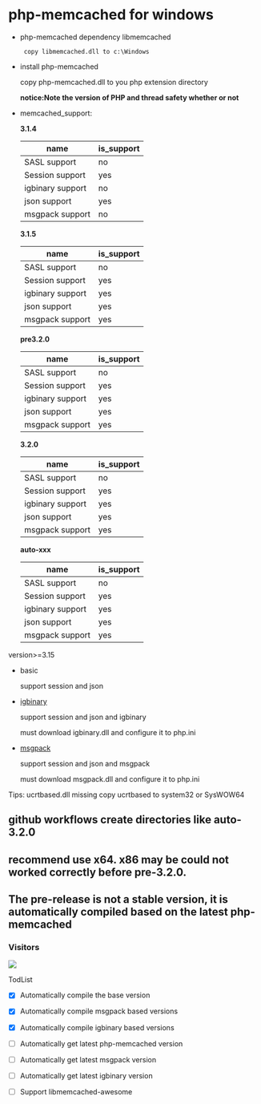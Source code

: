 # php-memcached for windows
 * php-memcached dependency libmemcached

        copy libmemcached.dll to c:\Windows 
        
  
        
 * install php-memcached
 
    copy php-memcached.dll to you php extension directory
    
    **notice:Note the version of PHP and thread safety whether or not**
    
 * memcached_support:
        
    **3.1.4**
    
    |name|is_support|
    ----|----------
    |SASL support|no|
    |Session support|yes|
    |igbinary support|no|
    |json support|yes|
    |msgpack support|no|
    
     **3.1.5**
     
    |name|is_support|
    ----|----------
    |SASL support|no|
    |Session support|yes|
    |igbinary support|yes|
    |json support|yes|
    |msgpack support|yes|
	
     **pre3.2.0**
     
    |name|is_support|
    ----|----------
    |SASL support|no|
    |Session support|yes|
    |igbinary support|yes|
    |json support|yes|
    |msgpack support|yes|
    
      **3.2.0**
     
    |name|is_support|
    ----|----------
    |SASL support|no|
    |Session support|yes|
    |igbinary support|yes|
    |json support|yes|
    |msgpack support|yes|
    
    **auto-xxx**
     
    |name|is_support|
    ----|----------
    |SASL support|no|
    |Session support|yes|
    |igbinary support|yes|
    |json support|yes|
    |msgpack support|yes|


version>=3.15 
* basic

    support session and json
* [igbinary](https://pecl.php.net/package/igbinary)

    support session and json and igbinary
    
    must download igbinary.dll and configure it to php.ini
* [msgpack](https://pecl.php.net/package/msgpack)
    
    support session and json and msgpack
    
    must download msgpack.dll and configure it to php.ini
 
    	
Tips:
ucrtbased.dll missing copy ucrtbased to system32 or SysWOW64

## github workflows create directories like auto-3.2.0
## recommend use x64. x86 may be could not worked correctly before pre-3.2.0.
## The pre-release is not a stable version, it is automatically compiled based on the latest php-memcached
    
### Visitors

![](http://profile-counter.glitch.me/lifenglsf/count.svg)

TodList
- [x] Automatically compile the base version
- [x] Automatically compile msgpack based versions
- [x] Automatically compile igbinary based versions
- [ ] Automatically get latest php-memcached version
- [ ] Automatically get latest msgpack version
- [ ] Automatically get latest igbinary version
- [ ] Support libmemcached-awesome 



    
     
